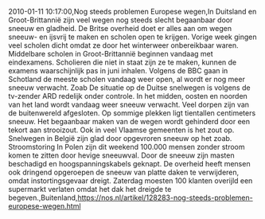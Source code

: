 2010-01-11 10:17:00,Nog steeds problemen Europese wegen,In Duitsland en Groot-Brittannië zijn veel wegen nog steeds slecht begaanbaar door sneeuw en gladheid. De Britse overheid doet er alles aan om wegen sneeuw- en ijsvrij te maken en scholen open te krijgen. Vorige week gingen veel scholen dicht omdat ze door het winterweer onbereikbaar waren. Middelbare scholen in Groot-Brittannië beginnen vandaag met eindexamens. Scholieren die niet in staat zijn ze te maken, kunnen de examens waarschijnlijk pas in juni inhalen. Volgens de BBC gaan in Schotland de meeste scholen vandaag weer open, al wordt er nog meer sneeuw verwacht. Zoab De situatie op de Duitse snelwegen is volgens de tv-zender ARD redelijk onder controle. In het midden, oosten en noorden van het land wordt vandaag weer sneeuw verwacht. Veel dorpen zijn van de buitenwereld afgesloten. Op sommige plekken ligt tientallen centimeters sneeuw. Het begaanbaar maken van de wegen wordt gehinderd door een tekort aan strooizout. Ook in veel Vlaamse gemeenten is het zout op. Snelwegen in België zijn glad door opgevroren sneeuw op het zoab. Stroomstoring In Polen zijn dit weekend 100.000 mensen zonder stroom komen te zitten door hevige sneeuwval. Door de sneeuw zijn masten beschadigd en hoogspanningskabels geknapt. De overheid heeft mensen ook dringend opgeroepen de sneeuw van platte daken te verwijderen, omdat instortingsgevaar dreigt. Zaterdag moesten 100 klanten overijld een supermarkt verlaten omdat het dak het dreigde te begeven.,Buitenland,https://nos.nl/artikel/128283-nog-steeds-problemen-europese-wegen.html